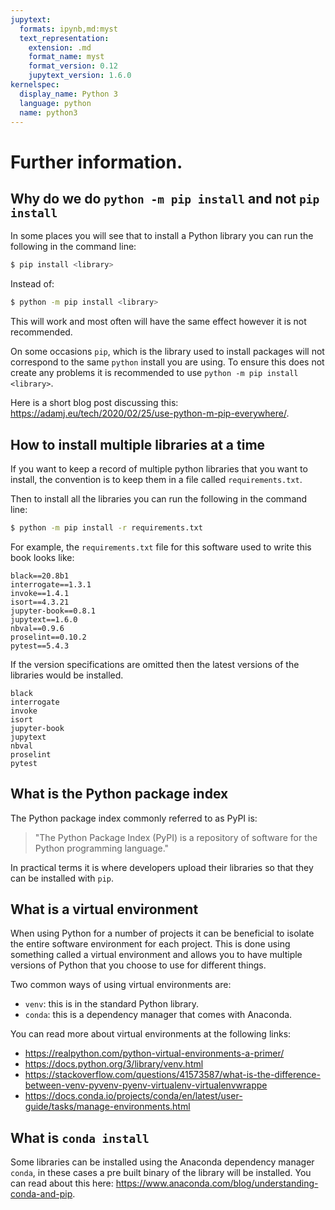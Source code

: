 ```yaml
---
jupytext:
  formats: ipynb,md:myst
  text_representation:
    extension: .md
    format_name: myst
    format_version: 0.12
    jupytext_version: 1.6.0
kernelspec:
  display_name: Python 3
  language: python
  name: python3
---
```


# Further information.

## Why do we do `python -m pip install` and not `pip install`

In some places you will see that to install a Python library you can run the
following in the command line:

```bash
$ pip install <library>
```

Instead of:

```bash
$ python -m pip install <library>
```

This will work and most often will have the same effect however it is not
recommended.

On some occasions `pip`, which is the library used to install packages will not
correspond to the same `python` install you are using. To ensure this does not
create any problems it is recommended to use `python -m pip install <library>`.

Here is a short blog post discussing this:
<https://adamj.eu/tech/2020/02/25/use-python-m-pip-everywhere/>.

## How to install multiple libraries at a time

If you want to keep a record of multiple python libraries that you want to
install, the convention is to keep them in a file called `requirements.txt`.

Then to install all the libraries you can run the following in the command line:

```bash
$ python -m pip install -r requirements.txt
```

For example, the `requirements.txt` file for this software used to write this
book looks like:

```
black==20.8b1
interrogate==1.3.1
invoke==1.4.1
isort==4.3.21
jupyter-book==0.8.1
jupytext==1.6.0
nbval==0.9.6
proselint==0.10.2
pytest==5.4.3
```

If the version specifications are omitted then the latest versions of the
libraries would be installed.

```
black
interrogate
invoke
isort
jupyter-book
jupytext
nbval
proselint
pytest
```

## What is the Python package index

The Python package index commonly referred to as PyPI is:

> "The Python Package Index (PyPI) is a repository of software for the Python
> programming language."

In practical terms it is where developers upload their libraries so that they can
be installed with `pip`.

## What is a virtual environment

When using Python for a number of projects it can be beneficial to
isolate the entire software environment for each project. This is done using
something called a virtual environment and allows you to have multiple versions
of Python that you choose to use for different things.

Two common ways of using virtual environments are:

- `venv`: this is in the standard Python library.
- `conda`: this is a dependency manager that comes with Anaconda.

You can read more about virtual environments at the following links:

- <https://realpython.com/python-virtual-environments-a-primer/>
- <https://docs.python.org/3/library/venv.html>
- <https://stackoverflow.com/questions/41573587/what-is-the-difference-between-venv-pyvenv-pyenv-virtualenv-virtualenvwrappe>
- <https://docs.conda.io/projects/conda/en/latest/user-guide/tasks/manage-environments.html>

## What is `conda install`

Some libraries can be installed using the Anaconda dependency manager `conda`,
in these cases a pre built binary of the library will be installed. You can read
about this here: <https://www.anaconda.com/blog/understanding-conda-and-pip>.
